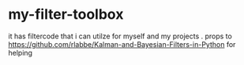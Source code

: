 # my-filter-toolbox
it has filtercode that i can utilze for myself and my projects
. props to https://github.com/rlabbe/Kalman-and-Bayesian-Filters-in-Python for helping
